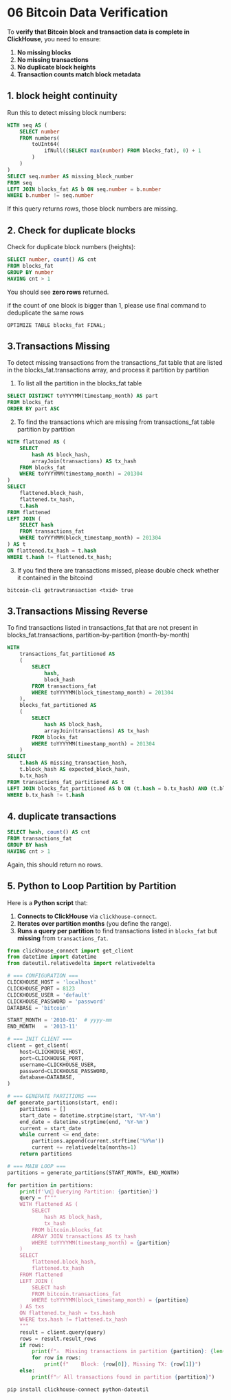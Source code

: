 # 06 Bitcoin Data Verification

To **verify that Bitcoin block and transaction data is complete in ClickHouse**, you need to ensure:

1. **No missing blocks**
2. **No missing transactions**
3. **No duplicate block heights**
4. **Transaction counts match block metadata**

## 1. block height continuity

Run this to detect missing block numbers:

```sql
WITH seq AS (
    SELECT number
    FROM numbers(
        toUInt64(
            ifNull((SELECT max(number) FROM blocks_fat), 0) + 1
        )
    )
)
SELECT seq.number AS missing_block_number
FROM seq
LEFT JOIN blocks_fat AS b ON seq.number = b.number
WHERE b.number != seq.number
```

If this query returns rows, those block numbers are missing.


## 2. Check for duplicate blocks

Check for duplicate block numbers (heights):

```sql
SELECT number, count() AS cnt
FROM blocks_fat
GROUP BY number
HAVING cnt > 1
```

You should see **zero rows** returned.

if the count of one block is bigger than 1, please use final command to deduplicate the same rows

```shell
OPTIMIZE TABLE blocks_fat FINAL;
```

## 3.Transactions Missing 

To detect missing transactions from the transactions_fat table that are listed in the blocks_fat.transactions array, and process it partition by partition

1. To list all the partition in the blocks_fat table

```sql
SELECT DISTINCT toYYYYMM(timestamp_month) AS part
FROM blocks_fat
ORDER BY part ASC
```

2. To find the transactions which are missing from transactions_fat table partition by partition

```sql
WITH flattened AS (
    SELECT
        hash AS block_hash,
        arrayJoin(transactions) AS tx_hash
    FROM blocks_fat
    WHERE toYYYYMM(timestamp_month) = 201304
)
SELECT
    flattened.block_hash,
    flattened.tx_hash,
    t.hash
FROM flattened
LEFT JOIN (
    SELECT hash
    FROM transactions_fat
    WHERE toYYYYMM(block_timestamp_month) = 201304
) AS t
ON flattened.tx_hash = t.hash
WHERE t.hash != flattened.tx_hash;
```

3. If you find there are transactions missed, please double check whether it contained in the bitcoind

```
bitcoin-cli getrawtransaction <txid> true
```

## 3.Transactions Missing Reverse

To find transactions listed in transactions_fat that are not present in blocks_fat.transactions, partition-by-partition (month-by-month)

```sql
WITH
    transactions_fat_partitioned AS
    (
        SELECT
            hash,
            block_hash
        FROM transactions_fat
        WHERE toYYYYMM(block_timestamp_month) = 201304
    ),
    blocks_fat_partitioned AS
    (
        SELECT
            hash AS block_hash,
            arrayJoin(transactions) AS tx_hash
        FROM blocks_fat
        WHERE toYYYYMM(timestamp_month) = 201304
    )
SELECT
    t.hash AS missing_transaction_hash,
    t.block_hash AS expected_block_hash,
    b.tx_hash
FROM transactions_fat_partitioned AS t
LEFT JOIN blocks_fat_partitioned AS b ON (t.hash = b.tx_hash) AND (t.block_hash = b.block_hash)
WHERE b.tx_hash != t.hash
```

## 4. duplicate transactions

```sql
SELECT hash, count() AS cnt
FROM transactions_fat
GROUP BY hash
HAVING cnt > 1
```

Again, this should return no rows.

## 5. Python to Loop Partition by Partition

Here is a **Python script** that:

1. **Connects to ClickHouse** via `clickhouse-connect`.
2. **Iterates over partition months** (you define the range).
3. **Runs a query per partition** to find transactions listed in `blocks_fat` but **missing** from `transactions_fat`.


```python
from clickhouse_connect import get_client
from datetime import datetime
from dateutil.relativedelta import relativedelta

# === CONFIGURATION ===
CLICKHOUSE_HOST = 'localhost'
CLICKHOUSE_PORT = 8123
CLICKHOUSE_USER = 'default'
CLICKHOUSE_PASSWORD = 'password'
DATABASE = 'bitcoin'

START_MONTH = '2010-01'  # yyyy-mm
END_MONTH   = '2013-11'

# === INIT CLIENT ===
client = get_client(
    host=CLICKHOUSE_HOST,
    port=CLICKHOUSE_PORT,
    username=CLICKHOUSE_USER,
    password=CLICKHOUSE_PASSWORD,
    database=DATABASE,
)

# === GENERATE PARTITIONS ===
def generate_partitions(start, end):
    partitions = []
    start_date = datetime.strptime(start, '%Y-%m')
    end_date = datetime.strptime(end, '%Y-%m')
    current = start_date
    while current <= end_date:
        partitions.append(current.strftime('%Y%m'))
        current += relativedelta(months=1)
    return partitions

# === MAIN LOOP ===
partitions = generate_partitions(START_MONTH, END_MONTH)

for partition in partitions:
    print(f'\n🧪 Querying Partition: {partition}')
    query = f"""
    WITH flattened AS (
        SELECT
            hash AS block_hash,
            tx_hash
        FROM bitcoin.blocks_fat
        ARRAY JOIN transactions AS tx_hash
        WHERE toYYYYMM(timestamp_month) = {partition}
    )
    SELECT
        flattened.block_hash,
        flattened.tx_hash
    FROM flattened
    LEFT JOIN (
        SELECT hash
        FROM bitcoin.transactions_fat
        WHERE toYYYYMM(block_timestamp_month) = {partition}
    ) AS txs
    ON flattened.tx_hash = txs.hash
    WHERE txs.hash != flattened.tx_hash
    """
    result = client.query(query)
    rows = result.result_rows
    if rows:
        print(f"⚠️  Missing transactions in partition {partition}: {len(rows)}")
        for row in rows:
            print(f"    Block: {row[0]}, Missing TX: {row[1]}")
    else:
        print(f"✅ All transactions found in partition {partition}")
```

```bash
pip install clickhouse-connect python-dateutil
```